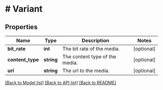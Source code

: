 # # Variant

## Properties

Name | Type | Description | Notes
------------ | ------------- | ------------- | -------------
**bit_rate** | **int** | The bit rate of the media. | [optional]
**content_type** | **string** | The content type of the media. | [optional]
**url** | **string** | The url to the media. | [optional]

[[Back to Model list]](../../README.md#models) [[Back to API list]](../../README.md#endpoints) [[Back to README]](../../README.md)
